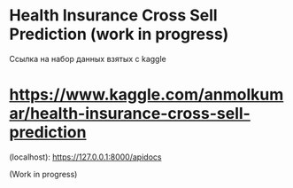 # Health Insurance Cross Sell Prediction (work in progress)

Ссылка на набор данных взятых с kaggle 

# https://www.kaggle.com/anmolkumar/health-insurance-cross-sell-prediction

(localhost): https://127.0.0.1:8000/apidocs

(Work in progress)
